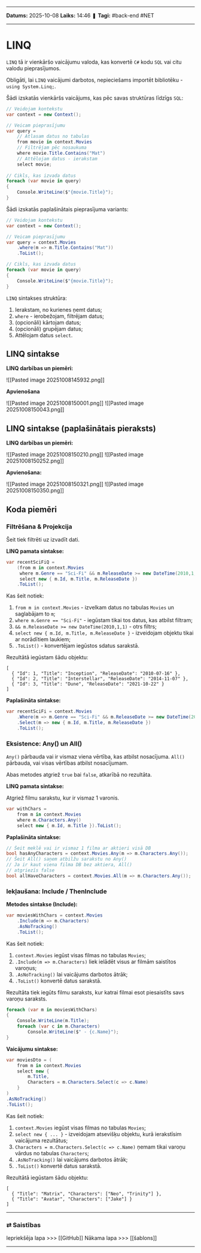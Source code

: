 ___

**Datums:** 2025-10-08
**Laiks:** 14:46
❚ **Tagi:** #back-end #NET 

---
# LINQ

`LINQ` tā ir vienkāršo vaicājumu valoda, kas konvertē `C#` kodu `SQL` vai citu valodu pieprasījumos.

Obligāti, lai `LINQ` vaicājumi darbotos, nepieciešams importēt bibliotēku - `using System.Linq;`.

Šādi izskatās vienkāršs vaicājums, kas pēc savas struktūras līdzīgs `SQL`:

```cs
// Veidojam kontekstu
var context = new Context();

// Veicam pieprasījumu
var query = 
	// Atlasam datus no tabulas
	from movie in context.Movies
	// Filtrējam pēc nosaukuma
	where movie.Title.Contains("Mat")
	// Attēlojam datus - ierakstam
	select movie;
	
// Cikls, kas izvada datus
foreach (var movie in query)
{
	Console.WriteLine($"{movie.Title}");
}
```

Šādi izskatās paplašinātais pieprasījuma variants:

```cs
// Veidojam kontekstu
var context = new Context();

// Veicam pieprasījumu
var query = context.Movies
	.where(m => m.Title.Contains("Mat"))
	.ToList();

// Cikls, kas izvada datus
foreach (var movie in query)
{
	Console.WriteLine($"{movie.Title}");
}
```

`LINQ` sintakses struktūra:

1. Ierakstam, no kurienes ņemt  datus;
2. `where` - ierobežojam, filtrējam datus;
3. (opcionāli) kārtojam datus;
4. (opcionāli) grupējam datus;
5. Attēlojam datus `select`.

## LINQ sintakse

**LINQ darbības un piemēri:**

![[Pasted image 20251008145932.png]]

**Apvienošana**

![[Pasted image 20251008150001.png]]
![[Pasted image 20251008150043.png]]

## LINQ sintakse (paplašinātais pieraksts)

**LINQ darbības un piemēri:**

![[Pasted image 20251008150210.png]]
![[Pasted image 20251008150252.png]]

**Apvienošana:**

![[Pasted image 20251008150321.png]]
![[Pasted image 20251008150350.png]]

## Koda piemēri

### Filtrēšana & Projekcija

Šeit tiek filtrēti uz izvadīt dati.

**LINQ pamata sintakse:**

```cs
var recentSciFiQ = 
    (from m in context.Movies
     where m.Genre == "Sci-Fi" && m.ReleaseDate >= new DateTime(2010,1,1)
     select new { m.Id, m.Title, m.ReleaseDate })
    .ToList();
```

Kas šeit notiek:

1. `from m in context.Movies` - izvelkam datus no tabulas `Movies` un saglabājam to `m`;
2. `where m.Genre == "Sci-Fi"` - iegūstam tikai tos datus, kas atbilst filtram;
3. `&& m.ReleaseDate >= new DateTime(2010,1,1)` - otrs filtrs;
4. `select new { m.Id, m.Title, m.ReleaseDate }` - izveidojam objektu tikai ar norādītiem laukiem;
5. `.ToList()` - konvertējam iegūstos sdatus sarakstā.

Rezultātā iegūstam šādu objektu:

```
[
  { "Id": 1, "Title": "Inception", "ReleaseDate": "2010-07-16" },
  { "Id": 2, "Title": "Interstellar", "ReleaseDate": "2014-11-07" },
  { "Id": 3, "Title": "Dune", "ReleaseDate": "2021-10-22" }
]
```

**Paplašināta sintakse:**

```cs
var recentSciFi = context.Movies
	.Where(m => m.Genre == "Sci-Fi" && m.ReleaseDate >= new DateTime(2010,1,1))
	.Select(m => new { m.Id, m.Title, m.ReleaseDate })
	.ToList();
```

### Eksistence: Any() un All()

`Any()` pārbauda vai ir vismaz viena vērtība, kas atbilst nosacījuma.
`All()` pārbauda, vai visas vērtības atbilst nosacījumam.

Abas metodes atgriež `true` bai `false`, atkarībā no rezultāta.

**LINQ pamata sintakse:**

Atgriež filmu sarakstu, kur ir vismaz 1 varonis.

```cs
var withChars = 
	from m in context.Movies
	where m.Characters.Any()
	select new { m.Id, m.Title }).ToList();
```

**Paplašināta sintakse:**

```cs
// Šeit meklē vai ir vismaz 1 filma ar aktieri visā DB
bool hasAnyCharacters = context.Movies.Any(m => m.Characters.Any());
// Šeit All() saņem atbilžu sarakstu no Any()
// Ja ir kaut viena filma DB bez aktiera, All()
// atgriezīs false
bool allHaveCharacters = context.Movies.All(m => m.Characters.Any());
```

### Iekļaušana: Include / ThenInclude

**Metodes sintakse (Include):**

```cs
var moviesWithChars = context.Movies
    .Include(m => m.Characters)
    .AsNoTracking()
    .ToList();
```

Kas šeit notiek:

1. `context.Movies` iegūst visas filmas no tabulas `Movies`;
2. `.Include(m => m.Characters)` liek ielādēt visus ar filmām saistītos varoņus;
3. `.AsNoTracking()` lai vaicājums darbotos ātrāk;
4. `.ToList()` konvertē datus sarakstā.

Rezultāta tiek iegūts filmu saraksts, kur katrai filmai esot piesaistīts savs varoņu saraksts.

```cs
foreach (var m in moviesWithChars)
{
    Console.WriteLine(m.Title);
    foreach (var c in m.Characters)
        Console.WriteLine($" - {c.Name}");
}
```

**Vaicājumu sintakse:**

```cs
var moviesDto = (
    from m in context.Movies
    select new { 
        m.Title, 
        Characters = m.Characters.Select(c => c.Name) 
    }
)
.AsNoTracking()
.ToList();
```

Kas šeit notiek:

1. `context.Movies` iegūst visas filmas no tabulas `Movies`;
2. `select new { ... }` - izveidojam atsevišķu objektu, kurā ierakstīsim vaicājuma rezultātus;
3. `Characters = m.Characters.Select(c => c.Name)` ņemam tikai varoņu vārdus no tabulas `Characters`;
4. `.AsNoTracking()` lai vaicājums darbotos ātrāk;
5. `.ToList()` konvertē datus sarakstā.

Rezultātā iegūstam šādu objektu:

```
[
  { "Title": "Matrix", "Characters": ["Neo", "Trinity"] },
  { "Title": "Avatar", "Characters": ["Jake"] }
]
```

---
### ⇄ Saistības

Iepriekšēja lapa >>> [[GitHub]]
Nākama lapa >>> [[šablons]]

---